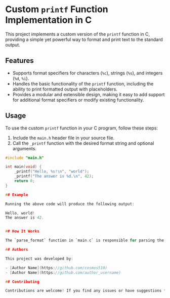 # Custom `printf` Function Implementation in C

This project implements a custom version of the `printf` function in C, providing a simple yet powerful way to format and print text to the standard output.

## Features

- Supports format specifiers for characters (`%c`), strings (`%s`), and integers (`%d`, `%i`).
- Handles the basic functionality of the `printf` function, including the ability to print formatted output with placeholders.
- Provides a modular and extensible design, making it easy to add support for additional format specifiers or modify existing functionality.

## Usage

To use the custom `printf` function in your C program, follow these steps:

1. Include the `main.h` header file in your source file.
2. Call the `_printf` function with the desired format string and optional arguments.

```c
#include "main.h"

int main(void) {
    _printf("Hello, %s!\n", "world");
    _printf("The answer is %d.\n", 42);
    return 0;
}

## Example

Running the above code will produce the following output:

Hello, world!
The answer is 42.


## How It Works

The `parse_format` function in `main.c` is responsible for parsing the format string, identifying format specifiers, and calling the corresponding printing functions to print the formatted output. Each format specifier is associated with a specific printing function, allowing for modular and efficient processing of the input string.

## Authors

This project was developed by:

- [Author Name](https://github.com/cosmos510)
- [Author Name](https://github.com/author_username)

## Contributing

Contributions are welcome! If you find any issues or have suggestions for improvements, please feel free to open an issue or submit a pull request. Make sure to follow the project's coding style and conventions.

